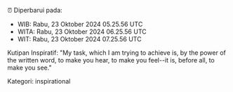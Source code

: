 ⏰ Diperbarui pada:
- WIB: Rabu, 23 Oktober 2024 05.25.56 UTC
- WITA: Rabu, 23 Oktober 2024 06.25.56 UTC
- WIT: Rabu, 23 Oktober 2024 07.25.56 UTC

Kutipan Inspiratif:
"My task, which I am trying to achieve is, by the power of the written word, to make you hear, to make you feel--it is, before all, to make you see."


Kategori: inspirational

